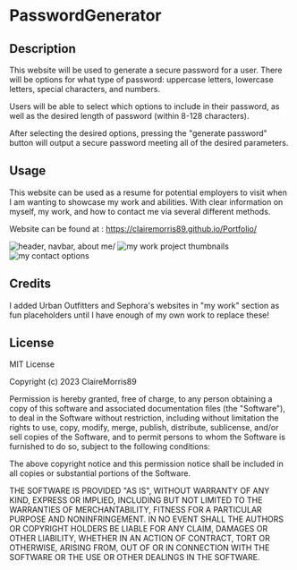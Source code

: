 # PasswordGenerator

## Description 

This website will be used to generate a secure password for a user. There will be options for what type of password: uppercase letters, lowercase letters, special characters, and numbers. 

Users will be able to select which options to include in their password, as well as the desired length of password (within 8-128 characters). 

After selecting the desired options, pressing the "generate password" button will output a secure password meeting all of the desired parameters.

## Usage 

This website can be used as a resume for potential employers to visit when I am wanting to showcase my work and abilities. With clear information on myself, my work, and how to contact me via several different methods.

Website can be found at : https://clairemorris89.github.io/Portfolio/

<img src="/Users/clairemorris/bootcamp/Portfolio/assets/about-me.png" alt="header, navbar, about me/">

<img src="/Users/clairemorris/bootcamp/Portfolio/assets/my-work.png" alt="my work project thumbnails">

<img src="/Users/clairemorris/bootcamp/Portfolio/assets/contact-me.png" alt="my contact options">
 
## Credits 

I added Urban Outfitters and Sephora's websites in "my work" section as fun placeholders until I have enough of my own work to replace these! 

## License 

MIT License

Copyright (c) 2023 ClaireMorris89

Permission is hereby granted, free of charge, to any person obtaining a copy
of this software and associated documentation files (the "Software"), to deal
in the Software without restriction, including without limitation the rights
to use, copy, modify, merge, publish, distribute, sublicense, and/or sell
copies of the Software, and to permit persons to whom the Software is
furnished to do so, subject to the following conditions:

The above copyright notice and this permission notice shall be included in all
copies or substantial portions of the Software.

THE SOFTWARE IS PROVIDED "AS IS", WITHOUT WARRANTY OF ANY KIND, EXPRESS OR
IMPLIED, INCLUDING BUT NOT LIMITED TO THE WARRANTIES OF MERCHANTABILITY,
FITNESS FOR A PARTICULAR PURPOSE AND NONINFRINGEMENT. IN NO EVENT SHALL THE
AUTHORS OR COPYRIGHT HOLDERS BE LIABLE FOR ANY CLAIM, DAMAGES OR OTHER
LIABILITY, WHETHER IN AN ACTION OF CONTRACT, TORT OR OTHERWISE, ARISING FROM,
OUT OF OR IN CONNECTION WITH THE SOFTWARE OR THE USE OR OTHER DEALINGS IN THE
SOFTWARE.

